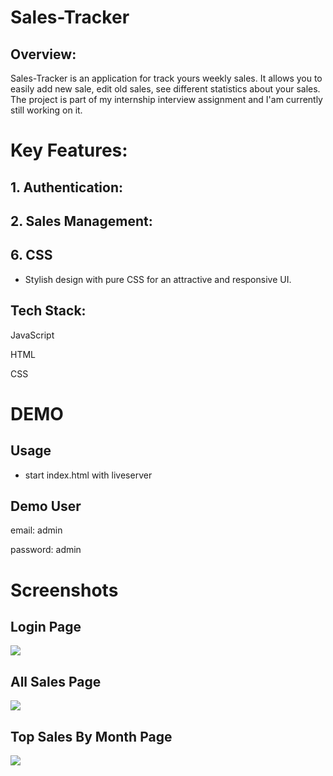# Sales-Tracker



<h2> Overview: </h2>
Sales-Tracker is an application for track yours weekly sales. It allows you to easily add new sale, edit old sales, see different statistics about your sales. The project is part of my internship interview assignment and I'am currently still working on it.

<h1>Key Features:</h1>
<h2> 1. Authentication:   </h2>
<h2> 2. Sales Management: </h2>
<h2> 6. CSS </h2>
<ul>
  <li> Stylish design with pure CSS for an attractive and responsive UI. </li>
</ul>

<h2> Tech Stack:  </h2>
<p> JavaScript</p>
<p> HTML</p>
<p> CSS</p>

<h1> DEMO </h1>
<h2> Usage </h2>
  <ul>
    <li>start index.html with liveserver</li>
  </ul>
<h2> Demo User </h2>
<p> email: admin </p>
<p> password: admin</p>

<h1> Screenshots </h1>
<h2> Login Page </h2>
<img src="https://github.com/BDukov/Project-Sale-Tracker/assets/107854265/322e66bd-51b1-442e-a3c5-7b7e9afab502"> </img>
<h2> All Sales Page </h2>
<img src="https://github.com/BDukov/Project-Sale-Tracker/assets/107854265/e6b37ab6-db24-433d-b871-a3fb170a7874"> </img>
<h2> Top Sales By Month Page </h2>
<img src="https://github.com/BDukov/Project-Sale-Tracker/assets/107854265/a2c5ba8b-3291-4c3d-ab5f-8e30e1c441b5"> </img>

